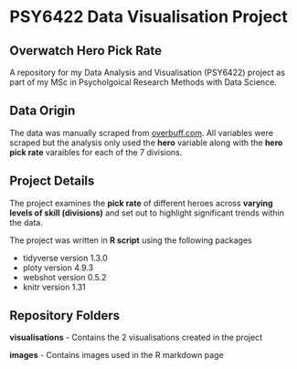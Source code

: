 # PSY6422 Data Visualisation Project

## Overwatch Hero Pick Rate

A repository for my Data Analysis and Visualisation (PSY6422) project as part of my MSc in Psycholgoical Research Methods with Data Science. 

## Data Origin

The data was manually scraped from [overbuff.com](https://www.overbuff.com/heroes). All variables were scraped but the analysis only used the **hero** variable along with the **hero pick rate** varaibles for each of the 7 divisions.

## Project Details

The project examines the **pick rate** of different heroes across **varying levels of skill (divisions)** and set out to highlight significant trends within the data.

The project was written in **R script** using the following packages
- tidyverse version 1.3.0
- ploty version 4.9.3
- webshot version 0.5.2
- knitr version 1.31

## Repository Folders

**visualisations** - Contains the 2 visualisations created in the project

**images** - Contains images used in the R markdown page
